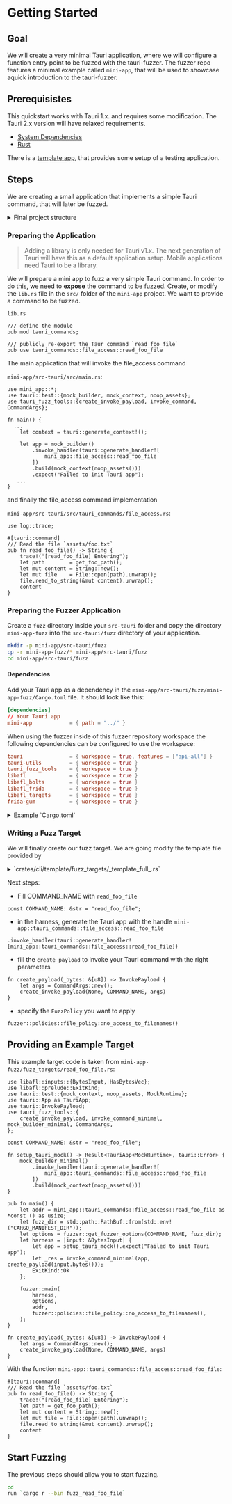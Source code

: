 # Getting Started

## Goal

We will create a very minimal Tauri application, where we will configure a function entry point to be fuzzed with the tauri-fuzzer. The fuzzer repo features a minimal example called `mini-app`, that will be used to showcase aquick introduction to the tauri-fuzzer.

## Prerequisistes

This quickstart works with Tauri 1.x. and requires some modification. The Tauri 2.x version will have relaxed requirements.

- [System Dependencies](https://tauri.app/v1/guides/getting-started/prerequisites)
- [Rust](https://www.rust-lang.org)

There is a [template app](https://github.com/crabnebula-dev/tauri-fuzzer/tree/main/examples/mini-app), that provides some setup of a testing application.

## Steps

We are creating a small application that implements a simple Tauri command, that will later be fuzzed.

<details>
<summary>
Final project structure
</summary>

```ignore
Project
- ...
- src-tauri
    - src
        - lib.rs
        - main.rs
        - tauri_commands
            - file_access.rs
    - fuzzer
        - lib.rs
    - fuzz_read_foo_file
        -
    - Cargo.toml

```

</details>

### Preparing the Application

> Adding a library is only needed for Tauri v1.x. The next generation of Tauri will have this as a default application setup. Mobile applications need Tauri to be a library.

We will prepare a mini app to fuzz a very simple Tauri command. In order to do this, we need to **expose** the command to be fuzzed. Create, or modify the `lib.rs` file in the `src/` folder of the `mini-app` project. We want to provide a command to be fuzzed.

`lib.rs`

```rust,ignore
/// define the module
pub mod tauri_commands;

/// publicly re-export the Taur command `read_foo_file`
pub use tauri_commands::file_access::read_foo_file
```

The main application that will invoke the file_access command

`mini-app/src-tauri/src/main.rs`:

```rust,ignore
use mini_app::*;
use tauri::test::{mock_builder, mock_context, noop_assets};
use tauri_fuzz_tools::{create_invoke_payload, invoke_command, CommandArgs};

fn main() {
  ...
    let context = tauri::generate_context!();

    let app = mock_builder()
        .invoke_handler(tauri::generate_handler![
            mini_app::file_access::read_foo_file
        ])
        .build(mock_context(noop_assets()))
        .expect("Failed to init Tauri app");
   ...
}
```

and finally the file_access command implementation

`mini-app/src-tauri/src/tauri_commands/file_access.rs`:

```rust,ignore
use log::trace;

#[tauri::command]
/// Read the file `assets/foo.txt`
pub fn read_foo_file() -> String {
    trace!("[read_foo_file] Entering");
    let path        = get_foo_path();
    let mut content = String::new();
    let mut file    = File::open(path).unwrap();
    file.read_to_string(&mut content).unwrap();
    content
}
```

### Preparing the Fuzzer Application

Create a `fuzz` directory inside your `src-tauri` folder and copy the directory `mini-app-fuzz` into the `src-tauri/fuzz` directory of your application.

```bash
mkdir -p mini-app/src-tauri/fuzz
cp -r mini-app-fuzz/* mini-app/src-tauri/fuzz
cd mini-app/src-tauri/fuzz
```

#### Dependencies

Add your Tauri app as a dependency in the `mini-app/src-tauri/fuzz/mini-app-fuzz/Cargo.toml` file.
It should look like this:

```toml
[dependencies]
// Your Tauri app
mini-app            = { path = "../" }
```

When using the fuzzer inside of this fuzzer repository workspace the following dependencies can be configured
to use the workspace:

```toml
tauri               = { workspace = true, features = ["api-all"] }
tauri-utils         = { workspace = true }
tauri_fuzz_tools    = { workspace = true }
libafl              = { workspace = true }
libafl_bolts        = { workspace = true }
libafl_frida        = { workspace = true }
libafl_targets      = { workspace = true }
frida-gum           = { workspace = true }
```

<details>
<summary>
Example `Cargo.toml`
</summary>

```toml
[package]
# Your package name
name                = "mini-app-fuzz"
version             = "0.0.0"
publish             = false
edition             = "2021"

[dependencies]
# Your Tauri app
mini-app            = { path = "../" }

# Logging
log                 = "0.4"
env_logger          = "*"
color-backtrace     = "0.5"

# Frida binary analyser
frida-gum           = { version = "0.13.2", features = ["auto-download", "event-sink", "invocation-listener", ] }

# Our fork of LibAFL
libafl              = { git = "ssh://git@github.com/crabnebula-dev/LibAFL.git", features = [
  "std",
  "llmp_compression",
  "llmp_bind_public",
  "frida_cli",
], branch = "tauri" } #,  "llmp_small_maps", "llmp_debug"]}
libafl_bolts        = { git = "ssh://git@github.com/crabnebula-dev/LibAFL.git", branch = "tauri" }
libafl_frida        = { git = "ssh://git@github.com/crabnebula-dev/LibAFL.git", features = ["cmplog"], branch = "tauri" }
libafl_targets      = { git = "ssh://git@github.com/crabnebula-dev/LibAFL.git", features = ["sancov_cmplog"], branch = "tauri" }

# Official Tauri
tauri               = { version = "1.5", default-features = false, features = ["test", "tracing"] }
tauri-utils         = "1.5"

# Utility crate to connect the fuzzer and Tauri
tauri_fuzz_tools    = { git = "ssh://git@github.com/crabnebula-dev/tauri-fuzzer.git", branch = "main" }

# Fuzzer and policy used
[lib]
name                = "fuzzer"
path                = "fuzzer/lib.rs"

# Your fuzz target
[[bin]]
name                = "fuzz_read_foo_file"
path                = "fuzz_targets/fuzz_read_foo_file.rs"
doc                 = false
```

</details>

### Writing a Fuzz Target

We will finally create our fuzz target. We are going modify the template file provided by

<details>
<summary>
`crates/cli/template/fuzz_targets/_template_full_.rs` 
</summary>

```rust,ignore
{{#include ../../../crates/cli/template/fuzz_targets/_template_full_.rs}}
```

(_If you see no code, then the docs have to be modified_)

</details>

Next steps:

- Fill COMMAND_NAME with `read_foo_file`

```rust,ignore
const COMMAND_NAME: &str = "read_foo_file";
```

- in the harness, generate the Tauri app with the handle
  `mini-app::tauri_commands::file_access::read_foo_file`

```rust,ignore
.invoke_handler(tauri::generate_handler![mini_app::tauri_commands::file_access::read_foo_file])
```

- fill the `create_payload` to invoke your Tauri command with the right parameters

```rust,ignore
fn create_payload(_bytes: &[u8]) -> InvokePayload {
    let args = CommandArgs::new();
    create_invoke_payload(None, COMMAND_NAME, args)
}
```

- specify the `FuzzPolicy` you want to apply

```rust,ignore
fuzzer::policies::file_policy::no_access_to_filenames()
```

## Providing an Example Target

This example target code is taken from `mini-app-fuzz/fuzz_targets/read_foo_file.rs`:

```rust,ignore
use libafl::inputs::{BytesInput, HasBytesVec};
use libafl::prelude::ExitKind;
use tauri::test::{mock_context, noop_assets, MockRuntime};
use tauri::App as TauriApp;
use tauri::InvokePayload;
use tauri_fuzz_tools::{
    create_invoke_payload, invoke_command_minimal, mock_builder_minimal, CommandArgs,
};

const COMMAND_NAME: &str = "read_foo_file";

fn setup_tauri_mock() -> Result<TauriApp<MockRuntime>, tauri::Error> {
    mock_builder_minimal()
        .invoke_handler(tauri::generate_handler![
            mini_app::tauri_commands::file_access::read_foo_file
        ])
        .build(mock_context(noop_assets()))
}

pub fn main() {
    let addr = mini_app::tauri_commands::file_access::read_foo_file as *const () as usize;
    let fuzz_dir = std::path::PathBuf::from(std::env!("CARGO_MANIFEST_DIR"));
    let options = fuzzer::get_fuzzer_options(COMMAND_NAME, fuzz_dir);
    let harness = |input: &BytesInput| {
        let app = setup_tauri_mock().expect("Failed to init Tauri app");
        let _res = invoke_command_minimal(app, create_payload(input.bytes()));
        ExitKind::Ok
    };

    fuzzer::main(
        harness,
        options,
        addr,
        fuzzer::policies::file_policy::no_access_to_filenames(),
    );
}

fn create_payload(_bytes: &[u8]) -> InvokePayload {
    let args = CommandArgs::new();
    create_invoke_payload(None, COMMAND_NAME, args)
}
```

With the function `mini-app::tauri_commands::file_access::read_foo_file`:

```rust,ignore
#[tauri::command]
/// Read the file `assets/foo.txt`
pub fn read_foo_file() -> String {
    trace!("[read_foo_file] Entering");
    let path = get_foo_path();
    let mut content = String::new();
    let mut file = File::open(path).unwrap();
    file.read_to_string(&mut content).unwrap();
    content
}
```

## Start Fuzzing

The previous steps should allow you to start fuzzing.

```bash
cd
run `cargo r --bin fuzz_read_foo_file`
```
